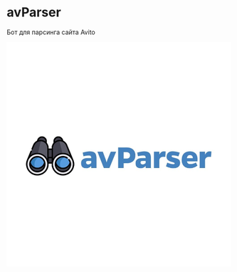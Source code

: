 # avParser

Бот для парсинга сайта Avito

![mainmenu](https://github.com/tamlekaimak/avParser/blob/main/images/logo.jpg)
